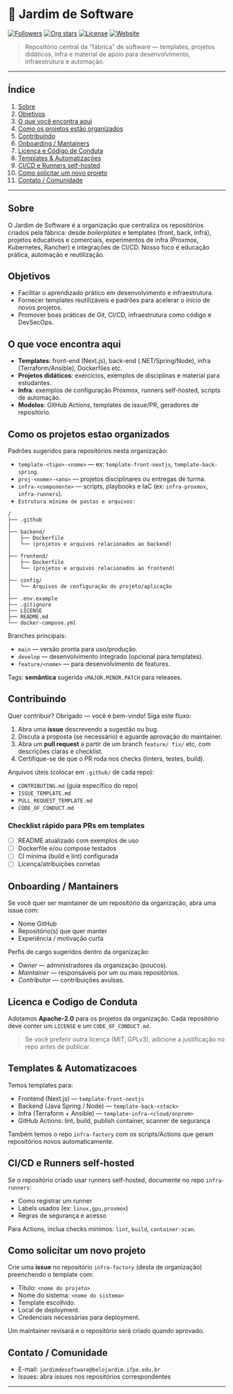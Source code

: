 # 🌳 Jardim de Software

[![Followers](https://img.shields.io/github/followers/jardimdesoftware?label=Followers\&style=social)](https://github.com/jardimdesoftware)
[![Org stars](https://img.shields.io/github/stars/jardimdesoftware?label=Org%20Stars)](https://github.com/jardimdesoftware)
[![License](https://img.shields.io/badge/license-Apache%202.0-blue.svg)](https://opensource.org/licenses/Apache-2.0)
[![Website](https://img.shields.io/website?url=https%3A%2F%2Fjardimdesoftware.github.io\&label=website)](https://jardimdesoftware.github.io/)

> Repositório central da "fábrica" de software — templates, projetos didáticos, infra e material de apoio para desenvolvimento, infraestrutura e automação.

---

## Índice

1. [Sobre](#sobre)
2. [Objetivos](#objetivos)
3. [O que você encontra aqui](#o-que-voce-encontra-aqui)
4. [Como os projetos estão organizados](#como-os-projetos-estao-organizados)
5. [Contribuindo](#contribuindo)
6. [Onboarding / Mantainers](#onboarding--mantainers)
7. [Licença e Código de Conduta](#licenca-e-codigo-de-conduta)
8. [Templates & Automatizações](#templates--automatizacoes)
9. [CI/CD e Runners self-hosted](#cicd-e-runners-self-hosted)
10. [Como solicitar um novo projeto](#como-solicitar-um-novo-projeto)
11. [Contato / Comunidade](#contato--comunidade)

---

## Sobre

O Jardim de Software é a organização que centraliza os repositórios criados pela fábrica: desde *boilerplates* e templates (front, back, infra), projetos educativos e comerciais, experimentos de infra (Proxmox, Kubernetes, Rancher) e integrações de CI/CD. Nosso foco é educação prática, automação e reutilização.

## Objetivos

* Facilitar o aprendizado prático em desenvolvimento e infraestrutura.
* Fornecer templates reutilizáveis e padrões para acelerar o início de novos projetos.
* Promover boas práticas de Git, CI/CD, infraestrutura como código e DevSecOps.

## O que voce encontra aqui

* **Templates**: front-end (Next.js), back-end (.NET/Spring/Node), infra (Terraform/Ansible), Dockerfiles etc.
* **Projetos didáticos**: exercícios, exemplos de disciplinas e material para estudantes.
* **Infra**: exemplos de configuração Proxmox, runners self-hosted, scripts de automação.
* **Modelos**: GitHub Actions, templates de issue/PR, geradores de repositório.

## Como os projetos estao organizados

Padrões sugeridos para repositórios nesta organização:

* `template-<tipo>-<nome>` — ex: `template-front-nextjs`, `template-back-spring`.
* `proj-<nome>-<ano>` — projetos disciplinares ou entregas de turma.
* `infra-<componente>` — scripts, playbooks e IaC (ex: `infra-proxmox`, `infra-runners`).
* `Estrutura mínima de pastas e arquivos: `
```
/
├── .github
│
├── backend/
│   ├── Dockerfile
│   └── (projetos e arquivos relacionados ao backend)
│
├── frontend/
│   ├── Dockerfile
│   └── (projetos e arquivos relacionados ao frontend)
│
├── config/
│   └── Arquivos de configuração do projeto/aplicação  
│
├── .env.example
├── .gitignore
├── LICENSE
├── README.md
└── docker-compose.yml
```

Branches principais:

* `main` — versão pronta para uso/produção.
* `develop` — desenvolvimento integrado (opcional para templates).
* `feature/<nome>` — para desenvolvimento de features.

Tags: **semântica** sugerida `vMAJOR.MINOR.PATCH` para releases.

## Contribuindo

Quer contribuir? Obrigado — você é bem-vindo! Siga este fluxo:

1. Abra uma **issue** descrevendo a sugestão ou bug.
2. Discuta a proposta (se necessário) e aguarde aprovação do maintainer.
3. Abra um **pull request** a partir de um branch `feature/ fix/` etc, com descrições claras e checklist.
4. Certifique-se de que o PR roda nos checks (linters, testes, build).

Arquivos úteis (colocar em `.github/` de cada repo):

* `CONTRIBUTING.md` (guia específico do repo)
* `ISSUE_TEMPLATE.md`
* `PULL_REQUEST_TEMPLATE.md`
* `CODE_OF_CONDUCT.md`

### Checklist rápido para PRs em templates

* [ ] README atualizado com exemplos de uso
* [ ] Dockerfile e/ou compose testados
* [ ] CI mínima (build e lint) configurada
* [ ] Licença/atribuições corretas

## Onboarding / Mantainers

Se você quer ser maintainer de um repositório da organização, abra uma issue com:

* Nome GitHub
* Repositório(s) que quer manter
* Experiência / motivação curta

Perfis de cargo sugeridos dentro da organização:

* *Owner* — administradores da organização (poucos).
* *Maintainer* — responsáveis por um ou mais repositórios.
* *Contributor* — contribuições avulsas.

## Licenca e Codigo de Conduta

Adotamos **Apache-2.0** para os projetos da organização. Cada repositório deve conter um `LICENSE` e um `CODE_OF_CONDUCT.md`.

> Se você preferir outra licença (MIT, GPLv3), adicione a justificação no repo antes de publicar.

## Templates & Automatizacoes

Temos templates para:

* Frontend (Next.js) — `template-front-nextjs`
* Backend (Java Spring / Node) — `template-back-<stack>`
* Infra (Terraform + Ansible) — `template-infra-<cloud/onprem>`
* GitHub Actions: lint, build, publish container, scanner de segurança

Também temos o repo `infra-factory` com os scripts/Actions que geram repositórios novos automaticamente.

## CI/CD e Runners self-hosted

Se o repositório criado usar runners self-hosted, documente no repo `infra-runners`:

* Como registrar um runner
* Labels usados (ex: `linux,gpu,proxmox`)
* Regras de segurança e acesso

Para Actions, inclua checks mínimos: `lint`, `build`, `container-scan`.

## Como solicitar um novo projeto

Crie uma **issue** no repositório `infra-factory` (desta de organização) preenchendo o template com:

* Título: `<nome do projeto>`
* Nome do sistema: `<nome do sistema>`
* Template escolhido.
* Local de deployment.
* Credenciais necessárias para deployment.

Um maintainer revisará e o repositório será criado quando aprovado.

## Contato / Comunidade

* E-mail: `jardimdesoftware@belojardim.ifpe.edu.br`
* Issues: abra issues nos repositórios correspondentes

---




